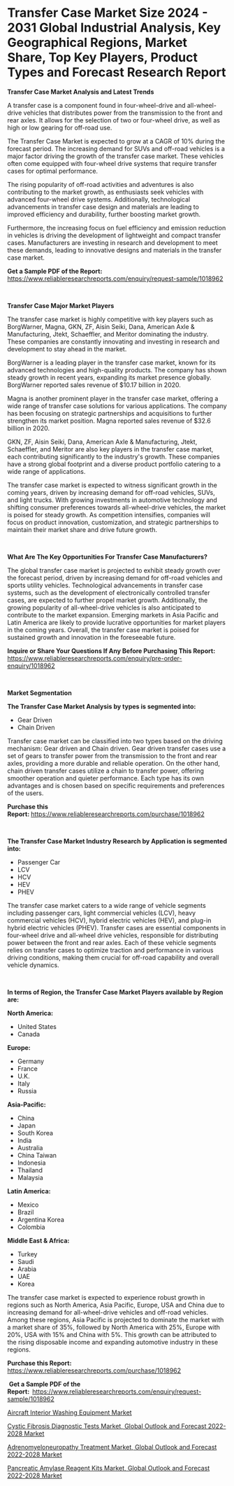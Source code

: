 <p><h1>Transfer Case Market Size 2024 - 2031 Global Industrial Analysis, Key Geographical Regions, Market Share, Top Key Players, Product Types and Forecast Research Report</h1></p><p><strong>Transfer Case Market Analysis and Latest Trends</strong></p>
<p><p>A transfer case is a component found in four-wheel-drive and all-wheel-drive vehicles that distributes power from the transmission to the front and rear axles. It allows for the selection of two or four-wheel drive, as well as high or low gearing for off-road use.</p><p>The Transfer Case Market is expected to grow at a CAGR of 10% during the forecast period. The increasing demand for SUVs and off-road vehicles is a major factor driving the growth of the transfer case market. These vehicles often come equipped with four-wheel drive systems that require transfer cases for optimal performance.</p><p>The rising popularity of off-road activities and adventures is also contributing to the market growth, as enthusiasts seek vehicles with advanced four-wheel drive systems. Additionally, technological advancements in transfer case design and materials are leading to improved efficiency and durability, further boosting market growth.</p><p>Furthermore, the increasing focus on fuel efficiency and emission reduction in vehicles is driving the development of lightweight and compact transfer cases. Manufacturers are investing in research and development to meet these demands, leading to innovative designs and materials in the transfer case market.</p></p>
<p><strong>Get a Sample PDF of the Report:&nbsp;</strong> <a href="https://www.reliableresearchreports.com/enquiry/request-sample/1018962">https://www.reliableresearchreports.com/enquiry/request-sample/1018962</a></p>
<p>&nbsp;</p>
<p><strong>Transfer Case Major Market Players</strong></p>
<p><p>The transfer case market is highly competitive with key players such as BorgWarner, Magna, GKN, ZF, Aisin Seiki, Dana, American Axle & Manufacturing, Jtekt, Schaeffler, and Meritor dominating the industry. These companies are constantly innovating and investing in research and development to stay ahead in the market.</p><p>BorgWarner is a leading player in the transfer case market, known for its advanced technologies and high-quality products. The company has shown steady growth in recent years, expanding its market presence globally. BorgWarner reported sales revenue of $10.17 billion in 2020.</p><p>Magna is another prominent player in the transfer case market, offering a wide range of transfer case solutions for various applications. The company has been focusing on strategic partnerships and acquisitions to further strengthen its market position. Magna reported sales revenue of $32.6 billion in 2020.</p><p>GKN, ZF, Aisin Seiki, Dana, American Axle & Manufacturing, Jtekt, Schaeffler, and Meritor are also key players in the transfer case market, each contributing significantly to the industry's growth. These companies have a strong global footprint and a diverse product portfolio catering to a wide range of applications.</p><p>The transfer case market is expected to witness significant growth in the coming years, driven by increasing demand for off-road vehicles, SUVs, and light trucks. With growing investments in automotive technology and shifting consumer preferences towards all-wheel-drive vehicles, the market is poised for steady growth. As competition intensifies, companies will focus on product innovation, customization, and strategic partnerships to maintain their market share and drive future growth.</p></p>
<p>&nbsp;</p>
<p><strong>What Are The Key Opportunities For Transfer Case Manufacturers?</strong></p>
<p><p>The global transfer case market is projected to exhibit steady growth over the forecast period, driven by increasing demand for off-road vehicles and sports utility vehicles. Technological advancements in transfer case systems, such as the development of electronically controlled transfer cases, are expected to further propel market growth. Additionally, the growing popularity of all-wheel-drive vehicles is also anticipated to contribute to the market expansion. Emerging markets in Asia Pacific and Latin America are likely to provide lucrative opportunities for market players in the coming years. Overall, the transfer case market is poised for sustained growth and innovation in the foreseeable future.</p></p>
<p><strong>Inquire or Share Your Questions If Any Before Purchasing This Report:</strong> <a href="https://www.reliableresearchreports.com/enquiry/pre-order-enquiry/1018962">https://www.reliableresearchreports.com/enquiry/pre-order-enquiry/1018962</a></p>
<p>&nbsp;</p>
<p><strong>Market Segmentation</strong></p>
<p><strong>The Transfer Case Market Analysis by types is segmented into:</strong></p>
<p><ul><li>Gear Driven</li><li>Chain Driven</li></ul></p>
<p><p>Transfer case market can be classified into two types based on the driving mechanism: Gear driven and Chain driven. Gear driven transfer cases use a set of gears to transfer power from the transmission to the front and rear axles, providing a more durable and reliable operation. On the other hand, chain driven transfer cases utilize a chain to transfer power, offering smoother operation and quieter performance. Each type has its own advantages and is chosen based on specific requirements and preferences of the users.</p></p>
<p><strong>Purchase this Report:&nbsp;</strong><a href="https://www.reliableresearchreports.com/purchase/1018962">https://www.reliableresearchreports.com/purchase/1018962</a></p>
<p>&nbsp;</p>
<p><strong>The Transfer Case Market Industry Research by Application is segmented into:</strong></p>
<p><ul><li>Passenger Car</li><li>LCV</li><li>HCV</li><li>HEV</li><li>PHEV</li></ul></p>
<p><p>The transfer case market caters to a wide range of vehicle segments including passenger cars, light commercial vehicles (LCV), heavy commercial vehicles (HCV), hybrid electric vehicles (HEV), and plug-in hybrid electric vehicles (PHEV). Transfer cases are essential components in four-wheel drive and all-wheel drive vehicles, responsible for distributing power between the front and rear axles. Each of these vehicle segments relies on transfer cases to optimize traction and performance in various driving conditions, making them crucial for off-road capability and overall vehicle dynamics.</p></p>
<p>&nbsp;</p>
<p><strong>In terms of Region, the Transfer Case Market Players available by Region are:</strong></p>
<p>
    <p> <strong> North America: </strong>
        <ul>
            <li>United States</li>
            <li>Canada</li>
        </ul>
        </p> 
    <p> <strong> Europe: </strong>
        <ul>
            <li>Germany</li>
            <li>France</li>
            <li>U.K.</li>
            <li>Italy</li>
            <li>Russia</li>
        </ul>
        </p> 
    <p> <strong> Asia-Pacific: </strong>
        <ul>
            <li>China</li>
            <li>Japan</li>
            <li>South Korea</li>
            <li>India</li>
            <li>Australia</li>
            <li>China Taiwan</li>
            <li>Indonesia</li>
            <li>Thailand</li>
            <li>Malaysia</li>
        </ul>
        </p> 
    <p> <strong> Latin America: </strong>
        <ul>
            <li>Mexico</li>
            <li>Brazil</li>
            <li>Argentina Korea</li>
            <li>Colombia</li>
        </ul>
        </p> 
    <p> <strong> Middle East & Africa: </strong>
        <ul>
            <li>Turkey</li>
            <li>Saudi</li>
            <li>Arabia</li>
            <li>UAE</li>
            <li>Korea</li>
        </ul>
    </p>
    </p>
<p><p>The transfer case market is expected to experience robust growth in regions such as North America, Asia Pacific, Europe, USA and China due to increasing demand for all-wheel-drive vehicles and off-road vehicles. Among these regions, Asia Pacific is projected to dominate the market with a market share of 35%, followed by North America with 25%, Europe with 20%, USA with 15% and China with 5%. This growth can be attributed to the rising disposable income and expanding automotive industry in these regions.</p></p>
<p><strong>Purchase this Report: </strong><a href="https://www.reliableresearchreports.com/purchase/1018962">https://www.reliableresearchreports.com/purchase/1018962</a></p>
<p>&nbsp;<strong>Get a Sample PDF of the Report:&nbsp;&nbsp;</strong><a href="https://www.reliableresearchreports.com/enquiry/request-sample/1018962">https://www.reliableresearchreports.com/enquiry/request-sample/1018962</a></p>
<p><strong></strong></p>
<p><p><a href="https://natural-crush-b99.notion.site/Aircraft-Interior-Washing-Equipment-Market-Offers-Provide-Insightful-Data-for-the-Time-Period-from-2-5e6971fd33e0459cb140cacdeaee6823">Aircraft Interior Washing Equipment Market</a></p><p><a href="https://view.publitas.com/reportprime-1/cystic-fibrosis-diagnostic-tests-market-global-outlook-and-forecast-2022-2028-market-research-report-unlocks-analysis-on-the-market-financial-status-market-size-and-market-revenue-upto-2030/">Cystic Fibrosis Diagnostic Tests Market, Global Outlook and Forecast 2022-2028 Market</a></p><p><a href="https://view.publitas.com/reportprime-1/decoding-the-adrenomyeloneuropathy-treatment-market-global-outlook-and-forecast-2022-2028-market-a-deep-dive-into-the-latest-market-trends-market-segmentation-and-competitive-analysis/">Adrenomyeloneuropathy Treatment Market, Global Outlook and Forecast 2022-2028 Market</a></p><p><a href="https://view.publitas.com/reportprime-1/pancreatic-amylase-reagent-kits-market-global-outlook-and-forecast-2022-2028-market-challenges-opportunities-and-growth-drivers-and-major-market-players-forecasted-for-period-from-2023-2030/">Pancreatic Amylase Reagent Kits Market, Global Outlook and Forecast 2022-2028 Market</a></p></p>